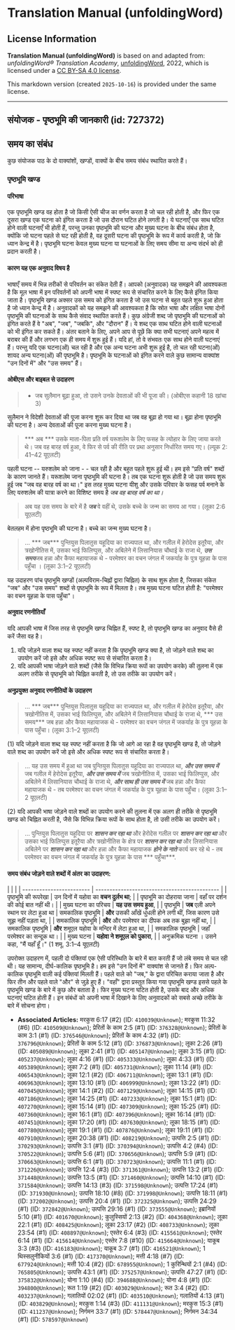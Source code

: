 # Translation Manual (unfoldingWord)

## License Information

**Translation Manual (unfoldingWord)** is based on and adapted from: _unfoldingWord® Translation Academy_, [unfoldingWord](https://unfoldingword.org/utw), 2022, which is licensed under a [CC BY-SA 4.0 license](https://creativecommons.org/licenses/by-sa/4.0/legalcode.en).

This markdown version (created `2025-10-16`) is provided under the same license.



--------------------------------

## संयोजक - पृष्ठभूमि की जानकारी (id: 727372)

समय का संबंध
------------

कुछ संयोजक पाठ के दो वाक्यांशों, खण्डों, वाक्यों के बीच समय संबंध स्थापित करते हैं।

### पृष्ठभूमि खण्ड

#### परिभाषा

एक पृष्ठभूमि खण्ड वह होता है जो किसी ऐसी चीज का वर्णन करता है जो चल रही होती है, और फिर एक दूसरा खण्ड एक घटना को इंगित करता है जो उस दौरान घटित होने लगती है। ये घटनाएँ एक साथ घटित होने वाली घटनाएँ भी होती हैं, परन्तु उनका पृष्ठभूमि की घटना और मुख्य घटना के बीच संबंध होता है, क्योंकि जो घटना पहले से घट रही होती है, वह दूसरी घटना की पृष्ठभूमि के रूप में कार्य करती है, जो कि ध्यान केन्द्र में है। पृष्ठभूमि घटना केवल मुख्य घटना या घटनाओं के लिए समय सीमा या अन्य संदर्भ को ही प्रदान करती है।

#### कारण यह एक अनुवाद विषय है

भाषाएँ समय में भिन्न तरीकों से परिवर्तन का संकेत देती हैं। आपको (अनुवादक) यह समझने की आवश्यकता है कि मूल भाषा में इन परिवर्तनों को अपनी भाषा में स्पष्ट रूप से संचारित करने के लिए कैसे इंगित किया जाता है। पृष्ठभूमि खण्ड अक्सर उस समय को इंगित करता है जो उस घटना से बहुत पहले शुरू हुआ होता है जो ध्यान केन्द्र में है। अनुवादकों को यह समझने की आवश्यकता है कि स्रोत भाषा और लक्षित भाषा दोनों पृष्ठभूमि की घटनाओं के साथ कैसे संवाद स्थापित करते हैं। कुछ अंग्रेजी शब्द जो पृष्ठभूमि की घटनाओं को इंगित करते हैं वे "अब", "जब", "जबकि", और "दौरान" हैं। ये शब्द एक साथ घटित होने वाली घटनाओं को भी इंगित कर सकते हैं। अंतर बताने के लिए, अपने आप से पूछें कि क्या सभी घटनाएं अपने महत्व में बराबर की हैं और लगभग एक ही समय में शुरू हुई हैं। यदि हां, तो वे संभवतः एक साथ होने वाली घटनाएं हैं। परन्तु यदि एक घटना(ओं) चल रही है और एक अन्य घटना अभी शुरू हुई है, तो चल रही घटना(ओं) शायद अन्य घटना(ओं) की पृष्ठभूमि है। पृष्ठभूमि के घटनाओं को इंगित करने वाले कुछ सामान्य वाक्यांश "उन दिनों में" और "उस समय" हैं।

#### ओबीएस और बाइबल से उदाहरण

> * जब सुलैमान बूढ़ा हुआ, तो उसने उनके देवताओं की भी पूजा की। (ओबीएस कहानी 18 खांचा 3\)

सुलैमान ने विदेशी देवताओं की पूजा करना शुरू कर दिया था जब वह बूढ़ा हो गया था। बूढ़ा होना पृष्ठभूमि की घटना है। अन्य देवताओं की पूजा करना मुख्य घटना है।

> \*\*\* अब \*\*\* उसके माता\-पिता प्रति वर्ष यरूशलेम के लिए फसह के त्योहार के लिए जाया करते थे। जब वह बारह वर्ष हुआ, वे फिर से पर्व की रीति पर प्रथा अनुसार निर्धारित समय गए। (ल्यूक 2: 41–42 यूएलटी)

पहली घटना \-\- यरुशलेम को जाना \- \- चल रही है और बहुत पहले शुरू हुई थी। हम इसे "प्रति वर्ष" शब्दों के कारण जानते हैं। यरूशलेम जाना पृष्ठभूमि की घटना है। तब एक घटना शुरू होती है जो उस समय शुरू हुई जब "जब वह बारह वर्ष का था।" इस तरह मुख्य घटना यीशु और उसके परिवार के फसह पर्व मनाने के लिए यरुशलेम की यात्रा करने का विशिष्ट समय है *जब वह बारह वर्ष का था।*

> अब यह उस समय के बारे में है ***जब*** वे वहीं थे, उसके बच्चे के जन्म का समय आ गया। (लूका 2:6 यूएलटी)

बेतलहम में होना पृष्ठभूमि की घटना है। बच्चे का जन्म मुख्य घटना है।

> … \*\*\* जब\*\*\* पुन्तियुस पिलातुस यहूदिया का राज्यपाल था, और गलील में हेरोदेस इतूरैया, और त्रखोनीतिस में, उसका भाई फिलिप्पुस, और अबिलेने में लिसानियास चौथाई के राजा थे, ***उस समय***जब हन्ना और कैफा महायाजक थे \- परमेश्वर का वचन जंगल में जकर्याह के पुत्र यूहन्ना के पास पहुँचा । (लूका 3:1–2 यूएलटी)

यह उदाहरण पांच पृष्ठभूमि खण्डों (अल्पविराम\-चिह्नों द्वारा चिह्नित) के साथ शुरू होता है, जिसका संकेत "जब" और "उस समय" शब्दों से पृष्ठभूमि के रूप में मिलता है। तब मुख्य घटना घटित होती है: "परमेश्वर का वचन यूहन्ना के पास पहुँचा"।

#### अनुवाद रणनीतियाँ

यदि आपकी भाषा में जिस तरह से पृष्ठभूमि खण्ड चिह्नित हैं, स्पष्ट है, तो पृष्ठभूमि खण्ड का अनुवाद वैसे ही करें जैसा वह है।

1. यदि जोड़ने वाला शब्द यह स्पष्ट नहीं करता है कि पृष्ठभूमि खण्ड क्या है, तो जोड़ने वाले शब्द का उपयोग करें जो इसे और अधिक स्पष्ट रूप से संचारित करता है।
2. यदि आपकी भाषा जोड़ने वाले शब्दों (जैसे कि विभिन्न क्रिया रूपों का उपयोग करके) की तुलना में एक अलग तरीके से पृष्ठभूमि को चिह्नित करती है, तो उस तरीके का उपयोग करें।

#### अनुप्रयुक्‍त अनुवाद रणनीतियों के उदाहरण

> … \*\*\* जब\*\*\* पुन्तियुस पिलातुस यहूदिया का राज्यपाल था, और गलील में हेरोदेस इतूरैया, और त्रखोनीतिस में, उसका भाई फिलिप्पुस, और अबिलेने में लिसानियास चौथाई के राजा थे, \*\*\* उस समय\*\*\* जब हन्ना और कैफा महायाजक थे \- परमेश्वर का वचन जंगल में जकर्याह के पुत्र यूहन्ना के पास पहुँचा। (लूका 3:1–2 यूएलटी)

(1\) यदि जोड़ने वाला शब्द यह स्पष्ट नहीं करता है कि जो आगे आ रहा है वह पृष्ठभूमि खण्ड है, तो जोड़ने वाले शब्द का उपयोग करें जो इसे और अधिक स्पष्ट रूप से संचारित करता है।

> … यह उस समय में हुआ था जब पुन्तियुस पिलातुस यहूदिया का राज्यपाल था, ***और उस समय में*** जब गलील में हेरोदेस इतूरैया, ***और उस समय में*** जब त्रखोनीतिस में, उसका भाई फिलिप्पुस, और अबिलेने में लिसानियास चौथाई के राजा थे, ***और साथ ही उस समय में*** जब हन्ना और कैफा महायाजक थे \- तब परमेश्वर का वचन जंगल में जकर्याह के पुत्र यूहन्ना के पास पहुँचा। (लूका 3:1–2 यूएलटी)

(2\) यदि आपकी भाषा जोड़ने वाले शब्दों का उपयोग करने की तुलना में एक अलग ही तरीके से पृष्ठभूमि खण्ड को चिह्नित करती है, जैसे कि विभिन्न क्रिया रूपों के साथ होता है, तो उसी तरीके का उपयोग करें।

> … पुन्तियुस पिलातुस यहूदिया पर ***शासन कर रहा था*** और हेरोदेस गलील पर ***शासन कर रहा था*** और उसका भाई फिलिप्पुस इतूरैया और त्रखोनीतिस के क्षेत्र पर ***शासन कर रहा था*** और लिसानियास अबिलेने पर ***शासन कर रहा था*** और हन्ना और कैफा महायाजक ***होने के नाते*** कार्य कर रहे थे \- तब परमेश्वर का वचन जंगल में जकर्याह के पुत्र यूहन्ना के पास \*\*\* पहुँचा\*\*\*.

#### समय संबंध जोड़ने वाले शब्दों में अंतर का उदाहरण:

\| \| \| \| \-\-\-\-\-\-\-\-\-\-\-\-\-\-\-\-\-\-\-\-\-\-\-\- \| \-\-\-\-\-\-\-\-\-\-\-\-\-\-\-\-\-\-\-\-\-\-\-\-\-\-\-\-\-\-\-\-\-\-\-\-\-\-\-\-\-\-\-\- \| \| पृष्ठभूमि की रूपरेखा \| उन दिनों में यहोवा का **वचन दुर्लभ था**; \| \| पृष्ठभूमि का दोहराया जाना \| वहाँ पर दर्शन की कोई बात नहीं थी। \| \| मुख्य घटना का परिचय \| **यह उस समय हुआ**, \| \| पृष्ठभूमि \| **जब** एली अपने स्थान पर लेटा हुआ था \| समकालिक पृष्ठभूमि \| **और** उसकी आँखें धुंधली होने लगी थीं, जिस कारण उसे सूझ नहीं पड़ता था, \| \| समकालिक पृष्ठभूमि \| **और** और परमेश्वर का दीपक अब तक बुझा नहीं था, \| \| समकालिक पृष्ठभूमि \| **और** शमूएल यहोवा के मन्दिर में लेटा हुआ था, \| \| समकालिक पृष्ठभूमि \| जहाँ परमेश्वर का सन्दूक था। \| \| मुख्य घटना \| **यहोवा ने शमूएल को पुकारा**, \| \| अनुक्रमिक घटना । उसने कहा, "मैं यहाँ हूँ।" (1 शमू. 3:1–4 यूएलटी)

उपरोक्त उदाहरण में, पहली दो पंक्तियां एक ऐसी परिस्थिति के बारे में बात करती हैं जो लंबे समय से चल रही थी। यह सामान्य, दीर्घ\-कालिक पृष्ठभूमि है। हम इसे "उन दिनों में" वाक्यांश से जानते हैं। फिर अल्प\-कालिक पृष्ठभूमि वाली कई पंक्तियां मिलती हैं। पहले वाले को "जब," के द्वारा परिचित कराया जाता है और फिर तीन और पहले वाले "और" से जुड़े हुए हैं। "वहाँ" द्वारा प्रस्तुत किया गया पृष्ठभूमि खण्ड इससे पहले के पृष्ठभूमि खण्ड के बारे में कुछ और बताता है। फिर मुख्य घटना घटित होती है, उसके बाद और अधिक घटनाएं घटित होती हैं। इन संबंधों को अपनी भाषा में दिखाने के लिए अनुवादकों को सबसे अच्छे तरीके के बारे में सोचना होगा।

* **Associated Articles:** मरकुस 6:17 (#2) (ID: `410039@Unknown`); मरकुस 11:32 (#6) (ID: `410509@Unknown`); प्रेरितों के काम 2:5 (#1) (ID: `376328@Unknown`); प्रेरितों के काम 3:1 (#1) (ID: `376546@Unknown`); प्रेरितों के काम 4:32 (#1) (ID: `376796@Unknown`); प्रेरितों के काम 5:12 (#1) (ID: `376873@Unknown`); लूका 2:26 (#1) (ID: `405089@Unknown`); लूका 2:41 (#1) (ID: `405147@Unknown`); लूका 3:15 (#1) (ID: `405237@Unknown`); लूका 4:16 (#1) (ID: `405333@Unknown`); लूका 4:33 (#1) (ID: `405389@Unknown`); लूका 7:2 (#1) (ID: `405731@Unknown`); लूका 11:14 (#1) (ID: `406543@Unknown`); लूका 12:1 (#2) (ID: `406711@Unknown`); लूका 13:1 (#1) (ID: `406963@Unknown`); लूका 13:10 (#1) (ID: `406999@Unknown`); लूका 13:22 (#1) (ID: `407045@Unknown`); लूका 14:1 (#2) (ID: `407129@Unknown`); लूका 14:15 (#1) (ID: `407186@Unknown`); लूका 14:25 (#1) (ID: `407233@Unknown`); लूका 15:1 (#1) (ID: `407270@Unknown`); लूका 15:14 (#1) (ID: `407309@Unknown`); लूका 15:25 (#1) (ID: `407360@Unknown`); लूका 16:1 (#1) (ID: `407396@Unknown`); लूका 16:14 (#1) (ID: `407451@Unknown`); लूका 17:20 (#1) (ID: `407630@Unknown`); लूका 18:15 (#1) (ID: `407780@Unknown`); लूका 19:1 (#1) (ID: `407876@Unknown`); लूका 19:11 (#1) (ID: `407910@Unknown`); लूका 20:38 (#1) (ID: `408219@Unknown`); उत्पत्ति 2:5 (#1) (ID: `370293@Unknown`); उत्पत्ति 3:1 (#1) (ID: `370394@Unknown`); उत्पत्ति 4:2 (#4) (ID: `370522@Unknown`); उत्पत्ति 5:6 (#1) (ID: `370656@Unknown`); उत्पत्ति 5:9 (#1) (ID: `370663@Unknown`); उत्पत्ति 6:1 (#1) (ID: `370723@Unknown`); उत्पत्ति 11:1 (#1) (ID: `371226@Unknown`); उत्पत्ति 12:4 (#3) (ID: `371361@Unknown`); उत्पत्ति 13:2 (#1) (ID: `371448@Unknown`); उत्पत्ति 13:5 (#1) (ID: `371460@Unknown`); उत्पत्ति 14:10 (#1) (ID: `371584@Unknown`); उत्पत्ति 14:13 (#3) (ID: `371598@Unknown`); उत्पत्ति 17:24 (#1) (ID: `371930@Unknown`); उत्पत्ति 18:10 (#8) (ID: `371998@Unknown`); उत्पत्ति 18:11 (#1) (ID: `372002@Unknown`); उत्पत्ति 20:4 (#1) (ID: `372325@Unknown`); उत्पत्ति 24:29 (#1) (ID: `372842@Unknown`); उत्पत्ति 29:16 (#1) (ID: `373555@Unknown`); इब्रानियों 5:10 (#1) (ID: `401670@Unknown`); कुलुस्सियों 2:13 (#2) (ID: `404368@Unknown`); लूका 22:1 (#1) (ID: `408425@Unknown`); लूका 23:17 (#2) (ID: `408733@Unknown`); लूका 23:54 (#1) (ID: `408897@Unknown`); एस्तेर 6:4 (#3) (ID: `415561@Unknown`); एस्तेर 6:14 (#1) (ID: `415614@Unknown`); एस्तेर 7:8 (#10) (ID: `415664@Unknown`); याकूब 3:3 (#3) (ID: `416183@Unknown`); याकूब 3:7 (#1) (ID: `416521@Unknown`); 1 थिस्सलुनीकियों 3:6 (#1) (ID: `417370@Unknown`); मत्ती 4:18 (#7) (ID: `677924@Unknown`); मत्ती 10:4 (#2) (ID: `678955@Unknown`); 1 कुरिन्थियों 2:1 (#4) (ID: `765805@Unknown`); उत्पत्ति 43:1 (#1) (ID: `375257@Unknown`); उत्पत्ति 47:27 (#1) (ID: `375832@Unknown`); योना 1:10 (#4) (ID: `394688@Unknown`); योना 4:8 (#1) (ID: `394800@Unknown`); रूत 1:19 (#2) (ID: `403029@Unknown`); रूत 3:4 (#2) (ID: `403237@Unknown`); गलातियों 02:02 (#1) (ID: `403510@Unknown`); गलातियों 4:13 (#1) (ID: `403829@Unknown`); मरकुस 1:14 (#3) (ID: `411131@Unknown`); मरकुस 15:3 (#1) (ID: `411237@Unknown`); निर्गमन 33:7 (#1) (ID: `578447@Unknown`); निर्गमन 34:34 (#1) (ID: `578597@Unknown`)

